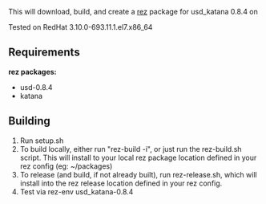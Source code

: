 This will download, build, and create a [rez](http://nerdvegas.github.io/rez/) package for usd_katana 0.8.4 on

Tested on RedHat 3.10.0-693.11.1.el7.x86_64

## Requirements

**rez packages:**

 - usd-0.8.4
 - katana

## Building

 1. Run setup.sh
 2. To build locally, either run "rez-build -i", or just run the rez-build.sh script.  This will install to your local rez package location defined in your rez config (eg: ~/packages)
 3. To release (and build, if not already built), run rez-release.sh, which will install into the rez release location defined in your rez config.
 4. Test via rez-env usd_katana-0.8.4
